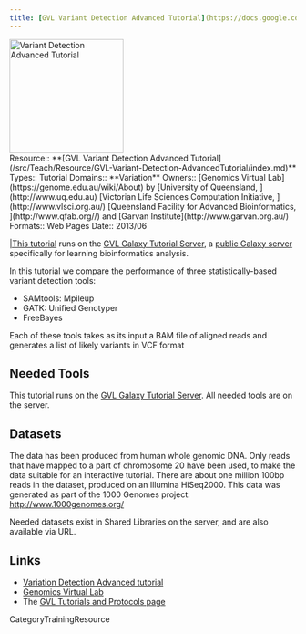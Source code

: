 ```yaml
---
title: [GVL Variant Detection Advanced Tutorial](https://docs.google.com/document/pub?id=1CuKkKylVDb03tnN7RSWl5EUzleetn0ctjmvaidPKLxM)
---
```

<div class='center'>
<a href='https://docs.google.com/document/pub?id=1CuKkKylVDb03tnN7RSWl5EUzleetn0ctjmvaidPKLxM'><img src="/src/PublicGalaxyServers/GenomicsVirtualLab300.png" alt="Variant Detection Advanced Tutorial" height="200" /></a>
</div>





<div class='deploymentbox'>
 Resource:: **[GVL Variant Detection Advanced Tutorial](/src/Teach/Resource/GVL-Variant-Detection-AdvancedTutorial/index.md)**
 Types:: Tutorial
 Domains:: **Variation** 
 Owners:: [Genomics Virtual Lab](https://genome.edu.au/wiki/About) by [University of Queensland, ](http://www.uq.edu.au) [Victorian Life Sciences Computation Initiative, ](http://www.vlsci.org.au/) [Queensland Facility for Advanced Bioinformatics, ](http://www.qfab.org//) and [Garvan Institute](http://www.garvan.org.au/)
 Formats:: Web Pages
 Date:: 2013/06 
</div>

[|This tutorial](https://docs.google.com/document/pub?id=1CuKkKylVDb03tnN7RSWl5EUzleetn0ctjmvaidPKLxM) runs on the [GVL Galaxy Tutorial Server](http://galaxy-tut.genome.edu.au/), a [public Galaxy server](/src/PublicGalaxyServers/index.md) specifically for learning bioinformatics analysis.

In this tutorial we compare the performance of three statistically-based variant detection tools:
* SAMtools: Mpileup
* GATK: Unified Genotyper
* FreeBayes

Each of these tools takes as its input a BAM file of aligned reads and generates a list of likely variants in VCF format

## Needed Tools

This tutorial runs on the [GVL Galaxy Tutorial Server](http://galaxy-tut.genome.edu.au/).  All needed tools are on the server.

## Datasets

The data has been produced from human whole genomic DNA. Only reads that have mapped to a part of chromosome 20  have been used, to make the data suitable for an interactive tutorial. There are about one million 100bp reads in the dataset, produced on an Illumina HiSeq2000. This data was generated as part of the 1000 Genomes project: http://www.1000genomes.org/

Needed datasets exist in Shared Libraries on the server, and are also available via URL.

## Links

* [Variation Detection Advanced tutorial](https://docs.google.com/document/pub?id=1CuKkKylVDb03tnN7RSWl5EUzleetn0ctjmvaidPKLxM)
* [Genomics Virtual Lab](https://genome.edu.au/wiki/GVL)
* The [GVL Tutorials and Protocols page](https://genome.edu.au/wiki/Learn)

CategoryTrainingResource
